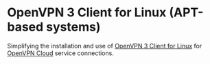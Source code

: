 # OpenVPN 3 Client for Linux (APT-based systems)
Simplifying the installation and use of [OpenVPN 3 Client for Linux](https://openvpn.net/cloud-docs/openvpn-3-client-for-linux/) 
for [OpenVPN Cloud](https://openvpn.net/) service connections.

